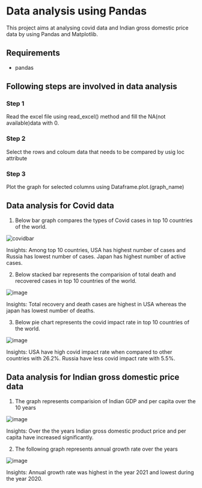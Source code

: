 # Data analysis using Pandas
This project aims at analysing covid data and Indian gross domestic price data by using Pandas and Matplotlib.

## Requirements
- pandas

## Following steps are involved in data analysis

### Step 1
Read the excel file using read_excel() method and fill the NA(not available)data  with 0.

### Step 2
Select the rows and coloum data that needs to be compared by usig loc attribute

### Step 3
Plot the graph for selected columns using Dataframe.plot.(graph_name)

## Data analysis for Covid data
1. Below bar graph compares the types of Covid cases in top 10 countries of the world.

![covidbar](https://user-images.githubusercontent.com/115713117/222389906-a66c3b34-7d5b-4566-ac03-d5c560782a62.PNG)

Insights:
Among top 10 countries, USA has highest number of cases and Russia has lowest number of cases. Japan has highest number of active cases. 

2. Below stacked bar represents the comparision of total death and recovered cases in top 10 countries of the world.

![image](https://user-images.githubusercontent.com/115713117/222391777-23da2320-3cc8-49b6-8036-5f1537c3ed22.png)

Insights:
Total recovery and death cases  are highest in USA whereas the japan has lowest number of deaths.

3. Below pie chart represents the covid impact rate in  top 10 countries of the world.

![image](https://user-images.githubusercontent.com/115713117/222392677-67763081-4fcf-4b5a-838b-06b796e45839.png)

Insights:
USA have high covid impact rate when compared to other countries with 26.2%. Russia have less covid impact rate with 5.5%.

## Data analysis for Indian gross domestic price data
1. The graph represents comparision of Indian GDP and per capita over the 10 years

![image](https://user-images.githubusercontent.com/115713117/222395996-a3745553-8c67-487c-9812-1030a97f7567.png)

Insights:
Over the the years Indian gross domestic product price and per capita have increased significantly.

2. The following graph represents annual growth rate over the years

![image](https://user-images.githubusercontent.com/115713117/222397317-741e099d-a7b4-490b-ba6c-b3429a2a786e.png)
 
 Insights:
 Annual growth rate was highest in the year 2021 and lowest during the year 2020.



